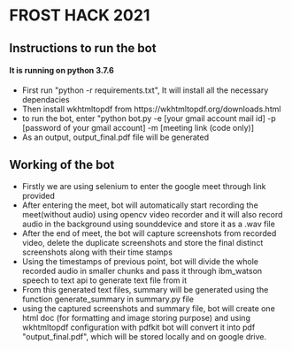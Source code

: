 
# FROST HACK 2021

## Instructions to run the bot
#### It is running on python 3.7.6

<ul>
  <li> First run "python -r requirements.txt", It will install all the necessary dependacies </li>
  <li> Then install wkhtmltopdf from https://wkhtmltopdf.org/downloads.html </li>
  <li> to run the bot, enter "python bot.py -e [your gmail account mail id] -p [password of your gmail account] -m [meeting link (code only)] </li>
  <li> As an output, output_final.pdf file will be generated </li>
</ul>

## Working of the bot

<ul>
  <li> Firstly we are using selenium to enter the google meet through link provided </li>
  <li> After entering the meet, bot will automatically start recording the meet(without audio) using opencv video recorder and it will also record audio in the background using sounddevice and store it as a .wav file </li>
  <li> After the end of meet, the bot will capture screenshots from recorded video, delete the duplicate screenshots and store the final distinct screenshots along with their time stamps </li>
  <li> Using the timestamps of previous point, bot will divide the whole recorded audio in smaller chunks and pass it through ibm_watson speech to text api to generate text file from it </li>
  <li> From this generated text files, summary will be generated using the function generate_summary in summary.py file </li>
  <li> using the captured screenshots and summary file, bot will create one html doc (for formatting and image storing purpose) and using wkhtmltopdf configuration with pdfkit bot will convert it into pdf "output_final.pdf", which will be stored locally and on google drive.</li>
